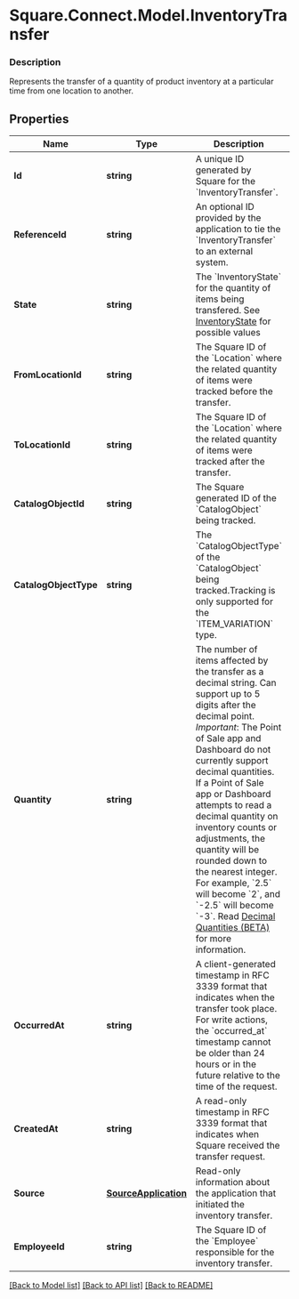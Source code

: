 # Square.Connect.Model.InventoryTransfer

### Description

Represents the transfer of a quantity of product inventory at a particular time from one location to another.

## Properties

Name | Type | Description | Notes
------------ | ------------- | ------------- | -------------
**Id** | **string** | A unique ID generated by Square for the &#x60;InventoryTransfer&#x60;. | [optional] 
**ReferenceId** | **string** | An optional ID provided by the application to tie the &#x60;InventoryTransfer&#x60; to an external system. | [optional] 
**State** | **string** | The &#x60;InventoryState&#x60; for the quantity of items being transfered. See [InventoryState](#type-inventorystate) for possible values | [optional] 
**FromLocationId** | **string** | The Square ID of the &#x60;Location&#x60; where the related quantity of items were tracked before the transfer. | [optional] 
**ToLocationId** | **string** | The Square ID of the &#x60;Location&#x60; where the related quantity of items were tracked after the transfer. | [optional] 
**CatalogObjectId** | **string** | The Square generated ID of the &#x60;CatalogObject&#x60; being tracked. | [optional] 
**CatalogObjectType** | **string** | The &#x60;CatalogObjectType&#x60; of the &#x60;CatalogObject&#x60; being tracked.Tracking is only supported for the &#x60;ITEM_VARIATION&#x60; type. | [optional] 
**Quantity** | **string** | The number of items affected by the transfer as a decimal string. Can support up to 5 digits after the decimal point.  _Important_: The Point of Sale app and Dashboard do not currently support decimal quantities. If a Point of Sale app or Dashboard attempts to read a decimal quantity on inventory counts or adjustments, the quantity will be rounded down to the nearest integer. For example, &#x60;2.5&#x60; will become &#x60;2&#x60;, and &#x60;-2.5&#x60; will become &#x60;-3&#x60;.  Read [Decimal Quantities (BETA)](https://developer.squareup.com/docs/orders-api/what-it-does#decimal-quantities) for more information. | [optional] [beta]
**OccurredAt** | **string** | A client-generated timestamp in RFC 3339 format that indicates when the transfer took place. For write actions, the &#x60;occurred_at&#x60; timestamp cannot be older than 24 hours or in the future relative to the time of the request. | [optional] 
**CreatedAt** | **string** | A read-only timestamp in RFC 3339 format that indicates when Square received the transfer request. | [optional] 
**Source** | [**SourceApplication**](SourceApplication.md) | Read-only information about the application that initiated the inventory transfer. | [optional] 
**EmployeeId** | **string** | The Square ID of the &#x60;Employee&#x60; responsible for the inventory transfer. | [optional] 



[[Back to Model list]](../README.md#documentation-for-models) [[Back to API list]](../README.md#documentation-for-api-endpoints) [[Back to README]](../README.md)

